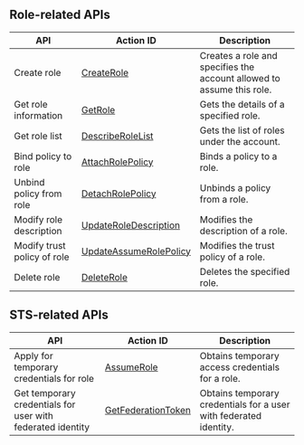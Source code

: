 ## Role-related APIs

| API | Action ID | Description |
| ------------ | ------------ | ------------ |
| Create role | [CreateRole](https://intl.cloud.tencent.com/document/product/598/13886) | Creates a role and specifies the account allowed to assume this role. |
| Get role information | [GetRole](https://intl.cloud.tencent.com/document/product/598/13888) | Gets the details of a specified role. |
| Get role list | [DescribeRoleList](https://intl.cloud.tencent.com/document/product/598/13887) | Gets the list of roles under the account. |
| Bind policy to role | [AttachRolePolicy](https://intl.cloud.tencent.com/document/product/598/13889) | Binds a policy to a role. |
| Unbind policy from role | [DetachRolePolicy](https://intl.cloud.tencent.com/document/product/598/13890) | Unbinds a policy from a role. |
| Modify role description | [UpdateRoleDescription](https://intl.cloud.tencent.com/document/product/598/13891) | Modifies the description of a role. |
| Modify trust policy of role | [UpdateAssumeRolePolicy](https://intl.cloud.tencent.com/document/product/598/13892) | Modifies the trust policy of a role. |
| Delete role | [DeleteRole](https://intl.cloud.tencent.com/document/product/598/13893) | Deletes the specified role. |

## STS-related APIs

| API | Action ID | Description |
| ------------ | ------------ | ------------ |
| Apply for temporary credentials for role | [AssumeRole](https://intl.cloud.tencent.com/document/product/598/13895) | Obtains temporary access credentials for a role. |
| Get temporary credentials for user with federated identity | [GetFederationToken](https://intl.cloud.tencent.com/document/product/598/13896) | Obtains temporary credentials for a user with federated identity. |


